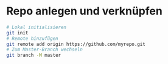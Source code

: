 # Repo anlegen und verknüpfen

```bash
# Lokal initialisieren
git init
# Remote hinzufügen
git remote add origin https://github.com/myrepo.git
# Zum Master-Branch wechseln
git branch -M master
```
